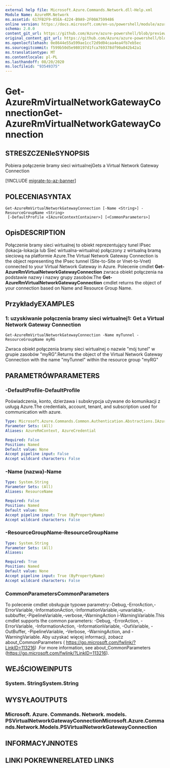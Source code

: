 ```yaml
---
external help file: Microsoft.Azure.Commands.Network.dll-Help.xml
Module Name: AzureRM.Network
ms.assetid: 617FB2F9-05EA-4224-B9A9-2F00A7599486
online version: https://docs.microsoft.com/en-us/powershell/module/azurerm.network/get-azurermvirtualnetworkgatewayconnection
schema: 2.0.0
content_git_url: https://github.com/Azure/azure-powershell/blob/preview/src/ResourceManager/Network/Commands.Network/help/Get-AzureRmVirtualNetworkGatewayConnection.md
original_content_git_url: https://github.com/Azure/azure-powershell/blob/preview/src/ResourceManager/Network/Commands.Network/help/Get-AzureRmVirtualNetworkGatewayConnection.md
ms.openlocfilehash: 0e8644e55a599ae1cc72d9d04caa4ea4fb7eb5ec
ms.sourcegitcommit: f599b50d5e980197d1fca769378df90a842b42a1
ms.translationtype: MT
ms.contentlocale: pl-PL
ms.lasthandoff: 08/20/2020
ms.locfileid: "93549375"
---
```

# <span data-ttu-id="aa095-101">Get-AzureRmVirtualNetworkGatewayConnection</span><span class="sxs-lookup"><span data-stu-id="aa095-101">Get-AzureRmVirtualNetworkGatewayConnection</span></span>

## <span data-ttu-id="aa095-102">STRESZCZENIe</span><span class="sxs-lookup"><span data-stu-id="aa095-102">SYNOPSIS</span></span>
<span data-ttu-id="aa095-103">Pobiera połączenie bramy sieci wirtualnej</span><span class="sxs-lookup"><span data-stu-id="aa095-103">Gets a Virtual Network Gateway Connection</span></span>

[!INCLUDE [migrate-to-az-banner](../../includes/migrate-to-az-banner.md)]

## <span data-ttu-id="aa095-104">POLECENIA</span><span class="sxs-lookup"><span data-stu-id="aa095-104">SYNTAX</span></span>

```
Get-AzureRmVirtualNetworkGatewayConnection [-Name <String>] -ResourceGroupName <String>
 [-DefaultProfile <IAzureContextContainer>] [<CommonParameters>]
```

## <span data-ttu-id="aa095-105">Opis</span><span class="sxs-lookup"><span data-stu-id="aa095-105">DESCRIPTION</span></span>
<span data-ttu-id="aa095-106">Połączenie bramy sieci wirtualnej to obiekt reprezentujący tunel IPsec (lokacja-lokacja lub Sieć wirtualna-wirtualna) połączony z wirtualną bramą sieciową na platformie Azure.</span><span class="sxs-lookup"><span data-stu-id="aa095-106">The Virtual Network Gateway Connection is the object representing the IPsec tunnel (Site-to-Site or Vnet-to-Vnet) connected to your Virtual Network Gateway in Azure.</span></span>
<span data-ttu-id="aa095-107">Polecenie cmdlet **Get-AzureRmVirtualNetworkGatewayConnection** zwraca obiekt połączenia na podstawie nazwy i nazwy grupy zasobów.</span><span class="sxs-lookup"><span data-stu-id="aa095-107">The **Get-AzureRmVirtualNetworkGatewayConnection** cmdlet returns the object of your connection based on Name and Resource Group Name.</span></span>

## <span data-ttu-id="aa095-108">Przykłady</span><span class="sxs-lookup"><span data-stu-id="aa095-108">EXAMPLES</span></span>

### <span data-ttu-id="aa095-109">1: uzyskiwanie połączenia bramy sieci wirtualnej</span><span class="sxs-lookup"><span data-stu-id="aa095-109">1: Get a Virtual Network Gateway Connection</span></span>
```
Get-AzureRmVirtualNetworkGatewayConnection -Name myTunnel -ResourceGroupName myRG
```

<span data-ttu-id="aa095-110">Zwraca obiekt połączenia bramy sieci wirtualnej o nazwie "mój tunel" w grupie zasobów "myRG".</span><span class="sxs-lookup"><span data-stu-id="aa095-110">Returns the object of the Virtual Network Gateway Connection with the name "myTunnel" within the resource group "myRG"</span></span>

## <span data-ttu-id="aa095-111">PARAMETRÓW</span><span class="sxs-lookup"><span data-stu-id="aa095-111">PARAMETERS</span></span>

### <span data-ttu-id="aa095-112">-DefaultProfile</span><span class="sxs-lookup"><span data-stu-id="aa095-112">-DefaultProfile</span></span>
<span data-ttu-id="aa095-113">Poświadczenia, konto, dzierżawa i subskrypcja używane do komunikacji z usługą Azure.</span><span class="sxs-lookup"><span data-stu-id="aa095-113">The credentials, account, tenant, and subscription used for communication with azure.</span></span>

```yaml
Type: Microsoft.Azure.Commands.Common.Authentication.Abstractions.IAzureContextContainer
Parameter Sets: (All)
Aliases: AzureRmContext, AzureCredential

Required: False
Position: Named
Default value: None
Accept pipeline input: False
Accept wildcard characters: False
```

### <span data-ttu-id="aa095-114">-Name (nazwa)</span><span class="sxs-lookup"><span data-stu-id="aa095-114">-Name</span></span>
```yaml
Type: System.String
Parameter Sets: (All)
Aliases: ResourceName

Required: False
Position: Named
Default value: None
Accept pipeline input: True (ByPropertyName)
Accept wildcard characters: False
```

### <span data-ttu-id="aa095-115">-ResourceGroupName</span><span class="sxs-lookup"><span data-stu-id="aa095-115">-ResourceGroupName</span></span>
```yaml
Type: System.String
Parameter Sets: (All)
Aliases:

Required: True
Position: Named
Default value: None
Accept pipeline input: True (ByPropertyName)
Accept wildcard characters: False
```

### <span data-ttu-id="aa095-116">CommonParameters</span><span class="sxs-lookup"><span data-stu-id="aa095-116">CommonParameters</span></span>
<span data-ttu-id="aa095-117">To polecenie cmdlet obsługuje typowe parametry:-Debug,-ErrorAction,-ErrorVariable,-InformationAction,-InformationVariable,-unvariable,-subbuffer,-PipelineVariable,-verbose,-WarningAction i-WarningVariable.</span><span class="sxs-lookup"><span data-stu-id="aa095-117">This cmdlet supports the common parameters: -Debug, -ErrorAction, -ErrorVariable, -InformationAction, -InformationVariable, -OutVariable, -OutBuffer, -PipelineVariable, -Verbose, -WarningAction, and -WarningVariable.</span></span> <span data-ttu-id="aa095-118">Aby uzyskać więcej informacji, zobacz about_CommonParameters ( https://go.microsoft.com/fwlink/?LinkID=113216) .</span><span class="sxs-lookup"><span data-stu-id="aa095-118">For more information, see about_CommonParameters (https://go.microsoft.com/fwlink/?LinkID=113216).</span></span>

## <span data-ttu-id="aa095-119">WEJŚCIOWE</span><span class="sxs-lookup"><span data-stu-id="aa095-119">INPUTS</span></span>

### <span data-ttu-id="aa095-120">System. String</span><span class="sxs-lookup"><span data-stu-id="aa095-120">System.String</span></span>

## <span data-ttu-id="aa095-121">WYSYŁA</span><span class="sxs-lookup"><span data-stu-id="aa095-121">OUTPUTS</span></span>

### <span data-ttu-id="aa095-122">Microsoft. Azure. Commands. Network. models. PSVirtualNetworkGatewayConnection</span><span class="sxs-lookup"><span data-stu-id="aa095-122">Microsoft.Azure.Commands.Network.Models.PSVirtualNetworkGatewayConnection</span></span>

## <span data-ttu-id="aa095-123">INFORMACYJN</span><span class="sxs-lookup"><span data-stu-id="aa095-123">NOTES</span></span>

## <span data-ttu-id="aa095-124">LINKI POKREWNE</span><span class="sxs-lookup"><span data-stu-id="aa095-124">RELATED LINKS</span></span>
